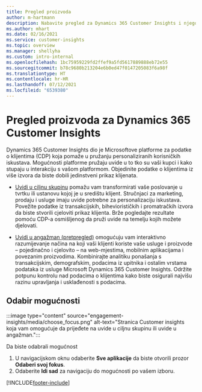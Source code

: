 ```yaml
---
title: Pregled proizvoda
author: m-hartmann
description: Nabavite pregled za Dynamics 365 Customer Insights i njegove mogućnosti.
ms.author: mhart
ms.date: 02/16/2021
ms.service: customer-insights
ms.topic: overview
ms.manager: shellyha
ms.custom: intro-internal
ms.openlocfilehash: 1bc75959229fd2ffef9a5fd5617889888eb72e55
ms.sourcegitcommit: b78c9680b213204e6b0ed47f0147205083f6a98f
ms.translationtype: HT
ms.contentlocale: hr-HR
ms.lasthandoff: 07/12/2021
ms.locfileid: "6539380"
---
```

# <a name="product-overview-for-dynamics-365-customer-insights"></a>Pregled proizvoda za Dynamics 365 Customer Insights

Dynamics 365 Customer Insights dio je Microsoftove platforme za podatke o klijentima (CDP) koja pomaže u pružanju personaliziranih korisničkih iskustava. Mogućnosti platforme pružaju uvide u to tko su vaši kupci i kako stupaju u interakciju s vašom platformom. Objedinite podatke o klijentima iz više izvora da biste dobili jedinstveni prikaz klijenata.


- [Uvidi u ciljnu skupinu](audience-insights/overview.md) pomažu vam transformirati vaše poslovanje u tvrtku ili ustanovu kojoj je u središtu klijent. Stručnjaci za marketing, prodaju i usluge imaju uvide potrebne za personalizaciju iskustava. Povežite podatke iz transakcijskih, biheviorističkih i promatračkih izvora da biste stvorili cjeloviti prikaz klijenta. Brže pogledajte rezultate pomoću CDP-a osmišljenog da pruži uvide na temelju kojih možete djelovati. 

- [Uvidi u angažman (pretpregled)](engagement-insights/index.yml) omogućuju vam interaktivno razumijevanje načina na koji vaši klijenti koriste vaše usluge i proizvode – pojedinačno i cjelovito – na web-mjestima, mobilnim aplikacijama i povezanim proizvodima. Kombinirajte analitiku ponašanja s transakcijskim, demografskim, podacima iz upitnika i ostalim vrstama podataka iz usluge Microsoft Dynamics 365 Customer Insights. Održite potpunu kontrolu nad podacima o klijentima kako biste osigurali najvišu razinu upravljanja i usklađenosti s podacima.
 
## <a name="choose-a-capability"></a>Odabir mogućnosti

:::image type="content" source="engagement-insights/media/choose_focus.png" alt-text="Stranica Customer insights koja vam omogućuje da prijeđete na uvide u ciljnu skupinu ili uvide u angažman.":::

Da biste odabrali mogućnost

1. U navigacijskom oknu odaberite **Sve aplikacije** da biste otvorili prozor **Odaberi svoj fokus**.
1. Odaberite **Idi sad** za navigaciju do mogućnosti po vašem izboru.


[!INCLUDE[footer-include](includes/footer-banner.md)]